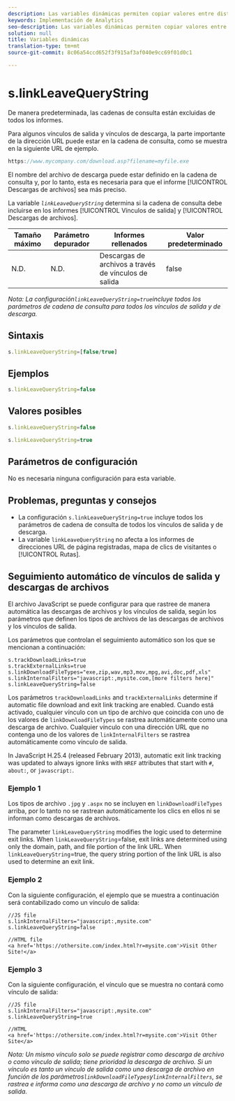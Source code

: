 ```yaml
---
description: Las variables dinámicas permiten copiar valores entre distintas variables sin necesidad de escribir varias veces los valores completos en las solicitudes de imagen del sitio.
keywords: Implementación de Analytics
seo-description: Las variables dinámicas permiten copiar valores entre distintas variables sin necesidad de escribir varias veces los valores completos en las solicitudes de imagen del sitio.
solution: null
title: Variables dinámicas
translation-type: tm+mt
source-git-commit: 8c06a54ccd652f3f915af3af040e9cc69f01d0c1

---
```



# s.linkLeaveQueryString

De manera predeterminada, las cadenas de consulta están excluidas de todos los informes.

Para algunos vínculos de salida y vínculos de descarga, la parte importante de la dirección URL puede estar en la cadena de consulta, como se muestra en la siguiente URL de ejemplo.

```js
https://www.mycompany.com/download.asp?filename=myfile.exe
```

El nombre del archivo de descarga puede estar definido en la cadena de consulta y, por lo tanto, esta es necesaria para que el informe [!UICONTROL Descargas de archivos] sea más preciso.

La variable *`linkLeaveQueryString`* determina si la cadena de consulta debe incluirse en los informes [!UICONTROL Vínculos de salida] y [!UICONTROL Descargas de archivos].

| Tamaño máximo | Parámetro depurador | Informes rellenados | Valor predeterminado |
|--- |--- |--- |--- |
| N.D. | N.D. | Descargas de archivos a través de vínculos de salida | false |

*Nota: La configuración`linkLeaveQueryString=true`incluye todos los parámetros de cadena de consulta para todos los vínculos de salida y de descarga.*

## Sintaxis

```js
s.linkLeaveQueryString=[false/true]
```

## Ejemplos

```js
s.linkLeaveQueryString=false
```

## Valores posibles

```js
s.linkLeaveQueryString=false
```

```js
s.linkLeaveQueryString=true
```

## Parámetros de configuración

No es necesaria ninguna configuración para esta variable.

## Problemas, preguntas y consejos

* La configuración `s.linkLeaveQueryString=true` incluye todos los parámetros de cadena de consulta de todos los vínculos de salida y de descarga.
* La variable `linkLeaveQueryString` no afecta a los informes de direcciones URL de página registradas, mapa de clics de visitantes o [!UICONTROL Rutas].

## Seguimiento automático de vínculos de salida y descargas de archivos

El archivo JavaScript se puede configurar para que rastree de manera automática las descargas de archivos y los vínculos de salida, según los parámetros que definen los tipos de archivos de las descargas de archivos y los vínculos de salida.

Los parámetros que controlan el seguimiento automático son los que se mencionan a continuación:

```
s.trackDownloadLinks=true 
s.trackExternalLinks=true 
s.linkDownloadFileTypes="exe,zip,wav,mp3,mov,mpg,avi,doc,pdf,xls" 
s.linkInternalFilters="javascript:,mysite.com,[more filters here]" 
s.linkLeaveQueryString=false 
```

Los parámetros `trackDownloadLinks` and `trackExternalLinks` determine if automatic file download and exit link tracking are enabled. Cuando está activado, cualquier vínculo con un tipo de archivo que coincida con uno de los valores de `linkDownloadFileTypes` se rastrea automáticamente como una descarga de archivo. Cualquier vínculo con una dirección URL que no contenga uno de los valores de `linkInternalFilters` se rastrea automáticamente como vínculo de salida.

In JavaScript H.25.4 (released February 2013), automatic exit link tracking was updated to always ignore links with `HREF` attributes that start with `#`, `about:`, or `javascript:`.

### Ejemplo 1

Los tipos de archivo `.jpg` y `.aspx` no se incluyen en `linkDownloadFileTypes` arriba, por lo tanto no se rastrean automáticamente los clics en ellos ni se informan como descargas de archivos.

The parameter `linkLeaveQueryString` modifies the logic used to determine exit links. When `linkLeaveQueryString`=false, exit links are determined using only the domain, path, and file portion of the link URL. When `linkLeaveQueryString`=true, the query string portion of the link URL is also used to determine an exit link.

### Ejemplo 2

Con la siguiente configuración, el ejemplo que se muestra a continuación será contabilizado como un vínculo de salida:

```
//JS file  
s.linkInternalFilters="javascript:,mysite.com" 
s.linkLeaveQueryString=false 
 
//HTML file 
<a href='https://othersite.com/index.html?r=mysite.com'>Visit Other Site!</a> 
```

### Ejemplo 3

Con la siguiente configuración, el vínculo que se muestra no contará como vínculo de salida:

```
//JS file  
s.linkInternalFilters="javascript:,mysite.com" 
s.linkLeaveQueryString=true 
 
//HTML  
<a href='https://othersite.com/index.html?r=mysite.com'>Visit Other Site</a> 
```

*Nota: Un mismo vínculo solo se puede registrar como descarga de archivo o como vínculo de salida; tiene prioridad la descarga de archivo. Si un vínculo es tanto un vínculo de salida como una descarga de archivo en función de los parámetros`linkDownloadFileTypes`y`linkInternalFilters`, se rastrea e informa como una descarga de archivo y no como un vínculo de salida.*